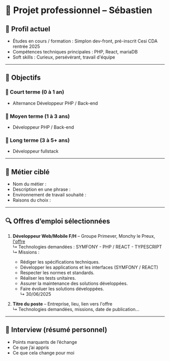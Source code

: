 # 💼 Projet professionnel – Sébastien

## 👤 Profil actuel
- Études en cours / formation : Simplon dev-front, pré-inscrit Cesi CDA rentrée 2025
- Compétences techniques principales : PHP, React, mariaDB
- Soft skills : Curieux, persévérant, travail d'équipe

---

## 🎯 Objectifs

### 🔹 Court terme (0 à 1 an)
- Alternance Développeur PHP / Back-end
### 🔹 Moyen terme (1 à 3 ans)
- Développeur PHP / Back-end

### 🔹 Long terme (3 à 5+ ans)
- Développeur fullstack

---

## 💼 Métier ciblé
- Nom du métier :
- Description en une phrase :
- Environnement de travail souhaité :
- Raisons du choix :

---

## 🔍 Offres d’emploi sélectionnées
1. **Développeur Web/Mobile F/H** – Groupe Primever, Monchy le Preux, [l'offre]([https://careers.werecruit.io/fr/reseau-primever-france/offres/developpeur-webmobile-1f9e4b])  
   ↳ Technologies demandées : SYMFONY - PHP / REACT - TYPESCRIPT  
   ↳ Missions :
   - Rédiger les spécifications techniques.
   - Développer les applications et les interfaces (SYMFONY / REACT)
   - Respecter les normes et standards.
   - Réaliser les tests unitaires.
   - Assurer la maintenance des solutions développées.
   - Faire évoluer les solutions développées.   
   ↳ 30/06/2025  

2. **Titre du poste** – Entreprise, lieu, lien vers l'offre  
   ↳ Technologies demandées, missions, date de publication...

---

## 🧠 Interview (résumé personnel)
- Points marquants de l’échange
- Ce que j’ai appris
- Ce que cela change pour moi

